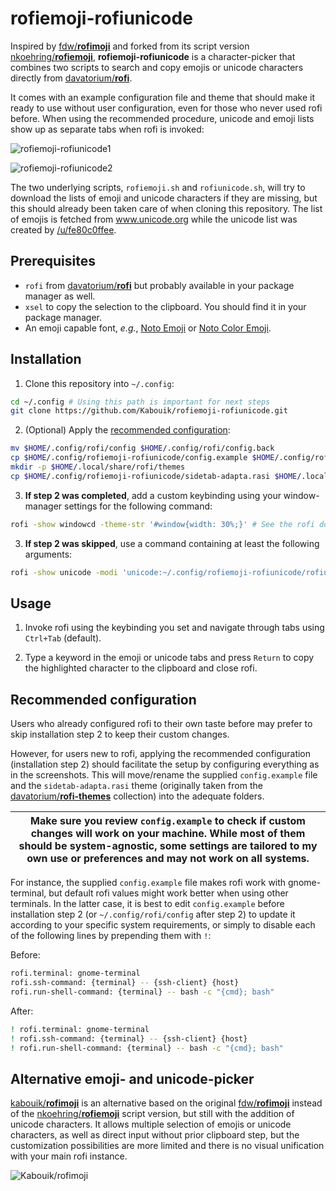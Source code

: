 # rofiemoji-rofiunicode

Inspired by [fdw/**rofimoji**](https://github.com/fdw/rofimoji) and forked from its script version [nkoehring/**rofiemoji**](https://github.com/nkoehring/rofiemoji), **rofiemoji-rofiunicode** is a character-picker that combines two scripts to search and copy emojis or unicode characters directly from [davatorium/**rofi**](https://github.com/davatorium/rofi).

It comes with an example configuration file and theme that should make it ready to use without user configuration, even for those who never used rofi before. When using the recommended procedure, unicode and emoji lists show up as separate tabs when rofi is invoked:

![rofiemoji-rofiunicode1](https://github.com/Kabouik/rofiemoji-rofiunicode/blob/master/rofiemoji-rofiunicode1.png?raw=true)

![rofiemoji-rofiunicode2](https://github.com/Kabouik/rofiemoji-rofiunicode/blob/master/rofiemoji-rofiunicode2.png?raw=true)

The two underlying scripts, `rofiemoji.sh` and `rofiunicode.sh`, will try to download the lists of emoji and unicode characters if they are missing, but this should already been taken care of when cloning this repository. The list of emojis is fetched from www.unicode.org while the unicode list was created by [/u/fe80c0ffee](https://www.reddit.com/r/unixporn/comments/7zqkov/oc_i_mad_a_rofi_emoji_picker_and_i_feel_bad_about/duqls53?utm_source=share&utm_medium=web2x).

## Prerequisites

 * `rofi` from [davatorium/**rofi**](https://github.com/davatorium/rofi) but probably available in your package manager as well.
 * `xsel` to copy the selection to the clipboard. You should find it in your package manager.
 * An emoji capable font, *e.g.*, [Noto Emoji](https://www.google.com/get/noto/#emoji-zsye) or [Noto Color Emoji](https://www.google.com/get/noto/#emoji-zsye-color).

## Installation

1. Clone this repository into `~/.config`:
 ```bash
 cd ~/.config # Using this path is important for next steps
 git clone https://github.com/Kabouik/rofiemoji-rofiunicode.git
 ```

2. (Optional) Apply the [recommended configuration](https://github.com/Kabouik/rofiemoji-rofiunicode#recommended-configuration):

 ```bash
 mv $HOME/.config/rofi/config $HOME/.config/rofi/config.back
 cp $HOME/.config/rofiemoji-rofiunicode/config.example $HOME/.config/rofi/config
 mkdir -p $HOME/.local/share/rofi/themes
 cp $HOME/.config/rofiemoji-rofiunicode/sidetab-adapta.rasi $HOME/.local/share/rofi/themes/
 ```

3. **If step 2 was completed**, add a custom keybinding using your window-manager settings for the following command:

 ```sh
 rofi -show windowcd -theme-str '#window{width: 30%;}' # See the rofi documentation for details
 ```

3. **If step 2 was skipped**, use a command containing at least the following arguments:

 ```sh
 rofi -show unicode -modi 'unicode:~/.config/rofiemoji-rofiunicode/rofiunicode.sh,emoji:~/.config/rofiemoji-rofiunicode/rofiemoji.sh' -theme-str '#window{width: 30%;}'
 ```

## Usage

1. Invoke rofi using the keybinding you set and navigate through tabs using `Ctrl+Tab` (default).

2. Type a keyword in the emoji or unicode tabs and press `Return` to copy the highlighted character to the clipboard and close rofi.

## Recommended configuration
Users who already configured rofi to their own taste before may prefer to skip installation step 2 to keep their custom changes.

However, for users new to rofi, applying the recommended configuration (installation step 2) should facilitate the setup by configuring everything as in the screenshots. This will move/rename the supplied `config.example` file and the `sidetab-adapta.rasi` theme (originally taken from the [davatorium/**rofi-themes**](https://raw.githubusercontent.com/davatorium/rofi-themes/master/User%20Themes/sidetab-adapta.rasi) collection) into the adequate folders.

| Make sure you review `config.example` to check if custom changes will work on your machine. While most of them should be system-agnostic, some settings are tailored to my own use or preferences and may not work on all systems. |
| --- |

For instance, the supplied `config.example` file makes rofi work with gnome-terminal, but default rofi values might work better when using other terminals. In the latter case, it is best to edit `config.example` before installation step 2 (or `~/.config/rofi/config` after step 2) to update it according to your specific system requirements, or simply to disable each of the following lines by prepending them with `!`:

Before:
```sh
rofi.terminal: gnome-terminal
rofi.ssh-command: {terminal} -- {ssh-client} {host}
rofi.run-shell-command: {terminal} -- bash -c "{cmd}; bash"
```

After:

```sh
! rofi.terminal: gnome-terminal
! rofi.ssh-command: {terminal} -- {ssh-client} {host}
! rofi.run-shell-command: {terminal} -- bash -c "{cmd}; bash"
```

## Alternative emoji- and unicode-picker

[kabouik/**rofimoji**](https://github.com/Kabouik/rofimoji) is an alternative based on the original [fdw/**rofimoji**](https://github.com/fdw/rofimoji) instead of the [nkoehring/**rofiemoji**](https://github.com/nkoehring/rofiemoji) script version, but still with the addition of unicode characters. It allows multiple selection of emojis or unicode characters, as well as direct input without prior clipboard step, but the customization possibilities are more limited and there is no visual unification with your main rofi instance.

![Kabouik/rofimoji](https://github.com/Kabouik/rofimoji/raw/master/screenshot-fork.png?raw=true)
